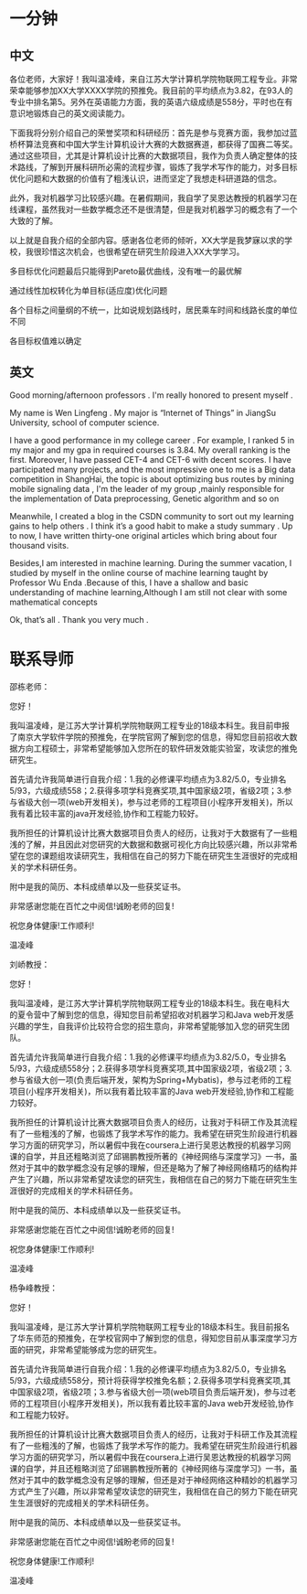 # 一分钟

## 中文

各位老师，大家好！我叫温凌峰，来自江苏大学计算机学院物联网工程专业。非常荣幸能够参加XX大学XXXX学院的预推免。我目前的平均绩点为3.82，在93人的专业中排名第5。另外在英语能力方面，我的英语六级成绩是558分，平时也在有意识地锻炼自己的英文阅读能力。

下面我将分别介绍自己的荣誉奖项和科研经历：首先是参与竞赛方面，我参加过蓝桥杯算法竞赛和中国大学生计算机设计大赛的大数据赛道，都获得了国赛二等奖。通过这些项目，尤其是计算机设计比赛的大数据项目，我作为负责人确定整体的技术路线，了解到开展科研所必需的流程步骤，锻炼了我学术写作的能力，对多目标优化问题和大数据的价值有了粗浅认识，进而坚定了我想走科研道路的信念。

此外，我对机器学习比较感兴趣。在暑假期间，我自学了吴恩达教授的机器学习在线课程，虽然我对一些数学概念还不是很清楚，但是我对机器学习的概念有了一个大致的了解。

以上就是自我介绍的全部内容。感谢各位老师的倾听，XX大学是我梦寐以求的学校，我很珍惜这次机会，也很希望在研究生阶段进入XX大学学习。



多目标优化问题最后只能得到Pareto最优曲线，没有唯一的最优解

通过线性加权转化为单目标(适应度)优化问题

各个目标之间量纲的不统一，比如说规划路线时，居民乘车时间和线路长度的单位不同

各目标权值难以确定

## 英文

Good morning/afternoon professors . I'm really honored to present myself . 

My name is Wen Lingfeng . My major is “Internet of Things” in JiangSu University, school of computer science. 

I have a good performance in my college career . For example, I ranked 5 in my major and my gpa in required courses is 3.84. My overall ranking is the first. Moreover, I have passed CET-4 and CET-6 with decent scores. I have participated many projects, and the most impressive  one to me is a Big data competition in ShangHai, the topic is about optimizing bus routes by mining mobile signaling data , I'm the leader of my group ,mainly responsible for the implementation of Data preprocessing, Genetic algorithm and so on

Meanwhile, I created a blog in the CSDN community to sort out my learning gains to help others . I think it’s a good habit to make a study summary . Up to now, I have written thirty-one original articles which bring about  four thousand visits.

Besides,I am interested in machine learning. During the summer vacation, I studied by myself in the online course of machine learning taught by Professor Wu Enda .Because of this, I have a shallow and basic understanding of  machine learning,Although I am still not clear with some mathematical concepts

Ok, that’s all . Thank you very much . 

# 联系导师

邵栋老师：

您好！

我叫温凌峰，是江苏大学计算机学院物联网工程专业的18级本科生。我目前申报了南京大学软件学院的预推免，在学院官网了解到您的信息，得知您目前招收大数据方向工程硕士，非常希望能够加入您所在的软件研发效能实验室，攻读您的推免研究生。

首先请允许我简单进行自我介绍：1.我的必修课平均绩点为3.82/5.0，专业排名5/93，六级成绩558；2.获得多项学科竞赛奖项,其中国家级2项，省级2项；3.参与省级大创一项(web开发相关)，参与过老师的工程项目(小程序开发相关)，所以我有着比较丰富的java开发经验,协作和工程能力较好。

我所担任的计算机设计比赛大数据项目负责人的经历，让我对于大数据有了一些粗浅的了解，并且因此对您研究的大数据和数据可视化方向比较感兴趣，所以非常希望在您的课题组攻读研究生，我相信在自己的努力下能在研究生生涯很好的完成相关的学术科研任务。

附中是我的简历、本科成绩单以及一些获奖证书。

非常感谢您能在百忙之中阅信!诚盼老师的回复!

祝您身体健康!工作顺利!

温凌峰





刘峤教授：

您好！

我叫温凌峰，是江苏大学计算机学院物联网工程专业的18级本科生。我在电科大的夏令营中了解到您的信息，得知您目前希望招收对机器学习和Java web开发感兴趣的学生，自我评价比较符合您的招生意向，非常希望能够加入您的研究生团队。

首先请允许我简单进行自我介绍：1.我的必修课平均绩点为3.82/5.0，专业排名5/93，六级成绩558分；2.获得多项学科竞赛奖项,其中国家级2项，省级2项；3.参与省级大创一项(负责后端开发，架构为Spring+Mybatis)，参与过老师的工程项目(小程序开发相关)，所以我有着比较丰富的Java web开发经验,协作和工程能力较好。

我所担任的计算机设计比赛大数据项目负责人的经历，让我对于科研工作及其流程有了一些粗浅的了解，也锻炼了我学术写作的能力。我希望在研究生阶段进行机器学习方面的研究学习，所以暑假中我在coursera上进行吴恩达教授的机器学习网课的自学，并且还粗略浏览了邱锡鹏教授所著的《神经网络与深度学习》一书，虽然对于其中的数学概念没有足够的理解，但还是略为了解了神经网络精巧的结构并产生了兴趣，所以非常希望攻读您的研究生，我相信在自己的努力下能在研究生生涯很好的完成相关的学术科研任务。

附中是我的简历、本科成绩单以及一些获奖证书。

非常感谢您能在百忙之中阅信!诚盼老师的回复!

祝您身体健康!工作顺利!

温凌峰





杨争峰教授：

您好！

我叫温凌峰，是江苏大学计算机学院物联网工程专业的18级本科生。我目前报名了华东师范的预推免，在学校官网中了解到您的信息，得知您目前从事深度学习方面的研究，非常希望能够成为您的研究生。

首先请允许我简单进行自我介绍：1.我的必修课平均绩点为3.82/5.0，专业排名5/93，六级成绩558分，预计将获得学校推免名额；2.获得多项学科竞赛奖项,其中国家级2项，省级2项；3.参与省级大创一项(web项目负责后端开发)，参与过老师的工程项目(小程序开发相关)，所以我有着比较丰富的Java web开发经验,协作和工程能力较好。

我所担任的计算机设计比赛大数据项目负责人的经历，让我对于科研工作及其流程有了一些粗浅的了解，也锻炼了我学术写作的能力。我希望在研究生阶段进行机器学习方面的研究学习，所以暑假中我在coursera上进行吴恩达教授的机器学习网课的自学，并且还粗略浏览了邱锡鹏教授所著的《神经网络与深度学习》一书，虽然对于其中的数学概念没有足够的理解，但还是对于神经网络这种精妙的机器学习方式产生了兴趣，所以非常希望攻读您的研究生，我相信在自己的努力下能在研究生生涯很好的完成相关的学术科研任务。

附中是我的简历、本科成绩单以及一些获奖证书。

非常感谢您能在百忙之中阅信!诚盼老师的回复!

祝您身体健康!工作顺利!

温凌峰